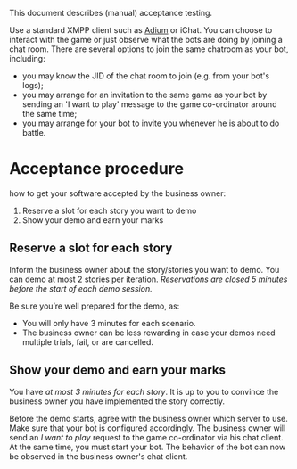 This document describes (manual) acceptance testing.

Use a standard XMPP client such as [Adium][3] or iChat.
You can choose to interact with the game or just observe what the bots are doing by joining a chat room. There are several options to join the same chatroom as your bot, including:
 * you may know the JID of the chat room to join (e.g. from your bot's logs); 
 * you may arrange for an invitation to the same game as your bot by sending an 'I want to play' message to the game co-ordinator around the same time;
 * you may arrange for your bot to invite you whenever he is about to do battle.

Acceptance procedure
====================

how to get your software accepted by the business owner:

 1. Reserve a slot for each story you want to demo
 2.	Show your demo and earn your marks

Reserve a slot for each story
-----------------------------

Inform the business owner about the story/stories you want to demo. You can demo at most 2 stories per iteration. _Reservations are closed 5 minutes before the start of each demo session._

Be sure you’re well prepared for the demo, as:
 * You will only have 3 minutes for each scenario.
 * The business owner can be less rewarding in case your demos need multiple trials, fail, or are cancelled.

Show your demo and earn your marks
----------------------------------

You have _at most 3 minutes for each story_. 
It is up to you to convince the business owner you have implemented the story correctly. 

Before the demo starts, agree with the business owner which server to use.
Make sure that your bot is configured accordingly.
The business owner will send an _I want to play_ request to the game co-ordinator via his chat client.
At the same time, you must start your bot.
The behavior of the bot can now be observed in the business owner's chat client.

[3]: http://adium.im/
